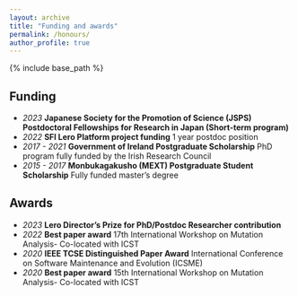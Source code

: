 ```yaml
---
layout: archive
title: "Funding and awards"
permalink: /honours/
author_profile: true
---
```


{% include base_path %}

## Funding
- _2023_ **Japanese Society for the Promotion of Science (JSPS) Postdoctoral Fellowships for Research in Japan (Short-term program)**
- _2022_ **SFI Lero Platform project funding** 1 year postdoc position
- _2017 - 2021_ **Government of Ireland Postgraduate Scholarship** PhD program fully funded by the Irish Research Council
- _2015 - 2017_ **Monbukagakusho (MEXT) Postgraduate Student Scholarship** Fully funded master’s degree

## Awards
- _2023_ **Lero Director’s Prize for PhD/Postdoc Researcher contribution**
- _2022_ **Best paper award** 17th International Workshop on Mutation Analysis- Co-located with ICST
- _2020_ **IEEE TCSE Distinguished Paper Award** International Conference on Software Maintenance and Evolution (ICSME)
- _2020_ **Best paper award** 15th International Workshop on Mutation Analysis- Co-located with ICST
